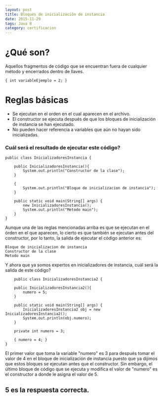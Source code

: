 ```yaml
---
layout: post
title: Bloques de inicialización de instancia
date: 2015-11-29
tags: Java 8
category: certificacion
---
```


¿Qué son?
===========
Aquellos fragmentos de código que se encuentran fuera de cualquier método y encerrados dentro de llaves.

``{ int variableEjemplo = 2; }``

Reglas básicas
============================

* Se ejecutan en el orden en el cual aparecen en el archivo.
* El constructor se ejecuta después de que los bloques de inicialización de instancia se han ejecutado.
* No pueden hacer referencia a variables que aún no hayan sido inicializadas.

### Cuál será el resultado de ejecutar este código?
    public class InicializadoresInstancia {
	
        public InicializadoresInstancia(){
            System.out.println("Constructor de la clase");
        }

        {
            System.out.println("Bloque de inicializacion de instancia");
        }

        public static void main(String[] args) {
            new InicializadoresInstancia();
            System.out.println("Metodo main");
        }
    }

Aunque una de las reglas mencionadas arriba es que se ejecutan en el órden en el que aparecen, lo cierto es que también se ejecutan antes del constructor, por lo tanto, la salida de ejecutar el código anterior es:


    Bloque de inicializacion de instancia
    Constructor de la clase
    Metodo main



Y ahora que ya somos expertos en inicializadores de instancia, cuál será la salida de este código?

        public class InicializadoresInstancia2 {

        public InicializadoresInstancia2(){
            numero = 5;
        }

        public static void main(String[] args) {
            InicializadoresInstancia2 obj = new InicializadoresInstancia2();
            System.out.println(obj.numero);
        }

        private int numero = 3;

        { numero = 4; }
    }

El primer valor que toma la variable "numero" es 3 para después tomar el valor de 4 en el bloque de inicialización de instancia puesto que ya dijimos que estos bloques se ejecutan antes que el constructor. Sin embargo, el último bloque de código que se ejecuta y modifica el valor de "numero" es el constructor a donde le asigna el valor de 5.

5 es la respuesta correcta.
--